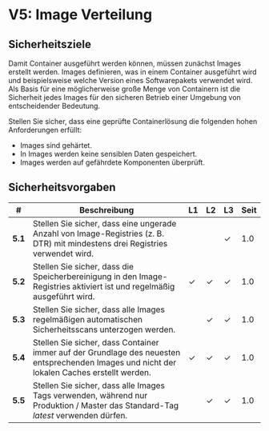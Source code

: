 # V5: Image Verteilung

## Sicherheitsziele

Damit Container ausgeführt werden können, müssen zunächst Images erstellt werden. Images definieren, was in einem Container ausgeführt wird und beispielsweise welche Version eines Softwarepakets verwendet wird. Als Basis für eine möglicherweise große Menge von Containern ist die Sicherheit jedes Images für den sicheren Betrieb einer Umgebung von entscheidender Bedeutung.

Stellen Sie sicher, dass eine geprüfte Containerlösung die folgenden hohen Anforderungen erfüllt:

* Images sind gehärtet.
* In Images werden keine sensiblen Daten gespeichert.
* Images werden auf gefährdete Komponenten überprüft.

## Sicherheitsvorgaben

| # | Beschreibung | L1 | L2 | L3 | Seit |
| --- | --- | --- | --- | -- | -- |
| **5.1** | Stellen Sie sicher, dass eine ungerade Anzahl von Image-Registries (z. B. DTR) mit mindestens drei Registries verwendet wird. |  |  | ✓ | 1.0 |
| **5.2** | Stellen Sie sicher, dass die Speicherbereinigung in den Image-Registries aktiviert ist und regelmäßig ausgeführt wird. | ✓ | ✓ | ✓ | 1.0 |
| **5.3** | Stellen Sie sicher, dass alle Images regelmäßigen automatischen Sicherheitsscans unterzogen werden. |  | ✓ | ✓ | 1.0 |
| **5.4** | Stellen Sie sicher, dass Container immer auf der Grundlage des neuesten entsprechenden Images und nicht der lokalen Caches erstellt werden. | ✓ | ✓ | ✓ | 1.0 |
| **5.5** | Stellen Sie sicher, dass alle Images Tags verwenden, während nur Produktion / Master das Standard-Tag _latest_ verwenden dürfen. |  | ✓ | ✓ | 1.0 |
